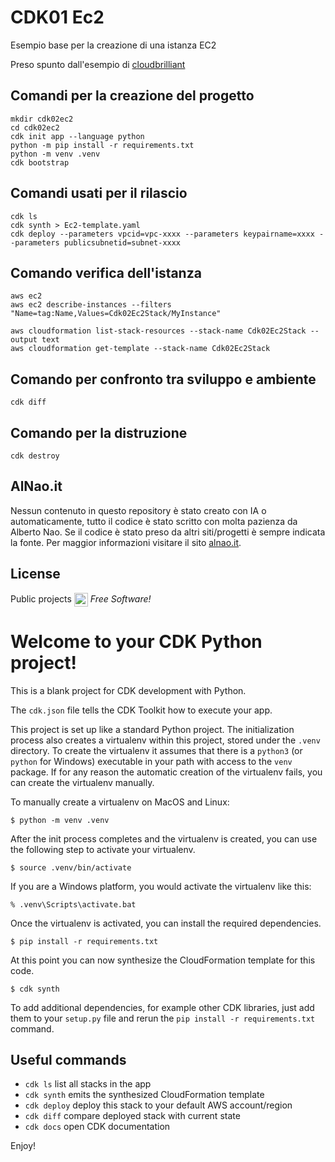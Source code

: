 # CDK01 Ec2
Esempio base per la creazione di una istanza EC2

Preso spunto dall'esempio di [cloudbrilliant](https://github.com/cloudbrilliant/cdk-ec2)

## Comandi per la creazione del progetto
```
mkdir cdk02ec2
cd cdk02ec2
cdk init app --language python
python -m pip install -r requirements.txt
python -m venv .venv
cdk bootstrap
```

## Comandi usati per il rilascio 
```
cdk ls
cdk synth > Ec2-template.yaml
cdk deploy --parameters vpcid=vpc-xxxx --parameters keypairname=xxxx --parameters publicsubnetid=subnet-xxxx
```

## Comando verifica dell'istanza 
```
aws ec2 
aws ec2 describe-instances --filters "Name=tag:Name,Values=Cdk02Ec2Stack/MyInstance"

aws cloudformation list-stack-resources --stack-name Cdk02Ec2Stack --output text
aws cloudformation get-template --stack-name Cdk02Ec2Stack
```

## Comando per confronto tra sviluppo e ambiente 
```
cdk diff 
```

## Comando per la distruzione
```    
cdk destroy
```


## AlNao.it
Nessun contenuto in questo repository è stato creato con IA o automaticamente, tutto il codice è stato scritto con molta pazienza da Alberto Nao. Se il codice è stato preso da altri siti/progetti è sempre indicata la fonte. Per maggior informazioni visitare il sito [alnao.it](https://www.alnao.it/).

## License
Public projects 
<a href="https://it.wikipedia.org/wiki/GNU_General_Public_License"  valign="middle"><img src="https://img.shields.io/badge/License-GNU-blue" style="height:22px;"  valign="middle"></a> 
*Free Software!*

# Welcome to your CDK Python project!

This is a blank project for CDK development with Python.

The `cdk.json` file tells the CDK Toolkit how to execute your app.

This project is set up like a standard Python project.  The initialization
process also creates a virtualenv within this project, stored under the `.venv`
directory.  To create the virtualenv it assumes that there is a `python3`
(or `python` for Windows) executable in your path with access to the `venv`
package. If for any reason the automatic creation of the virtualenv fails,
you can create the virtualenv manually.

To manually create a virtualenv on MacOS and Linux:

```
$ python -m venv .venv
```

After the init process completes and the virtualenv is created, you can use the following
step to activate your virtualenv.

```
$ source .venv/bin/activate
```

If you are a Windows platform, you would activate the virtualenv like this:

```
% .venv\Scripts\activate.bat
```

Once the virtualenv is activated, you can install the required dependencies.

```
$ pip install -r requirements.txt
```

At this point you can now synthesize the CloudFormation template for this code.

```
$ cdk synth
```

To add additional dependencies, for example other CDK libraries, just add
them to your `setup.py` file and rerun the `pip install -r requirements.txt`
command.

## Useful commands

 * `cdk ls`          list all stacks in the app
 * `cdk synth`       emits the synthesized CloudFormation template
 * `cdk deploy`      deploy this stack to your default AWS account/region
 * `cdk diff`        compare deployed stack with current state
 * `cdk docs`        open CDK documentation

Enjoy!
